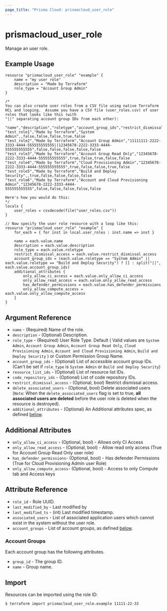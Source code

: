 ```yaml
---
page_title: "Prisma Cloud: prismacloud_user_role"
---
```


# prismacloud_user_role

Manage an user role.

## Example Usage

```hcl
resource "prismacloud_user_role" "example" {
    name = "my user role"
    description = "Made by Terraform"
    role_type = "Account Group Admin"
}

/*
You can also create user roles from a CSV file using native Terraform
HCL and looping.  Assume you have a CSV file (user_roles.csv) of user roles that looks like this (with
"||" separating account group IDs from each other):

"name","description","roletype","account_group_ids","restrict_dismissal_access","only_allow_ci_access","only_allow_read_access","has_defender_permissions","only_allow_compute_access"
"test_role1","Made by Terraform","System Admin",,false,false,false,true,false
"test_role2","Made by Terraform","Account Group Admin","11111111-2222-3333-4444-555555555555||12345678-2222-3333-4444-555555555555",false,false,false,false,false
"test_role3","Made by Terraform","Account Group Read Only","12345678-2222-3333-4444-555555555555",true,false,true,false,false
"test_role4","Made by Terraform","Cloud Provisioning Admin","12345678-2222-3333-4444-555555555555",true,false,false,true,false
"test_role5","Made by Terraform","Build and Deploy Security",,true,false,false,false,false
"test_role6","Made by Terraform","Account and Cloud Provisioning Admin","12345678-2222-3333-4444-555555555555",false,false,false,false,false

Here's how you would do this:
*/
locals {
    user_roles = csvdecode(file("user_roles.csv"))
}

// Now specify the user role resource with a loop like this:
resource "prismacloud_user_role" "example" {
    for_each = { for inst in local.user_roles : inst.name => inst }

    name = each.value.name
    description = each.value.description
    role_type = each.value.roletype
    restrict_dismissal_access = each.value.restrict_dismissal_access
    account_group_ids = (each.value.roletype == "System Admin" || each.value.roletype == "Build and Deploy Security") ? [] : split("||", each.value.account_group_ids)
    additional_attributes {
        only_allow_ci_access = each.value.only_allow_ci_access
        only_allow_read_access = each.value.only_allow_read_access
        has_defender_permissions = each.value.has_defender_permissions
        only_allow_compute_access = each.value.only_allow_compute_access
    }  
}
```

## Argument Reference

* `name` - (Required) Name of the role.
* `description` - (Optional) Description.
* `role_type` - (Required) User Role Type. Default ( Valid values are `System Admin`, `Account Group Admin`, `Account Group Read Only`, `Cloud Provisioning Admin`, `Account and Cloud Provisioning Admin`, `Build and Deploy Security` ) or Custom Permission Group Name.
* `account_group_ids` - (Optional) List of accessible account group IDs. (Can't be set if `role_type` is `System Admin` or `Build and Deploy Security`)
* `resource_list_ids` - (Optional) List of resource list IDs.
* `code_repository_ids` - (Optional) List of code repository IDs.
* `restrict_dismissal_access` - (Optional, bool) Restrict dismissal access.
* `delete_associated_users` - (Optional, bool) Delete associated users (`Note`: When the `delete_associated_users` flag is set to true, **all associated users are deleted** before the user role is deleted when the resource is destroyed).
* `additional_attributes` - (Optional) An Additional attributes spec, as defined [below](#additional-attributes).

## Additional Attributes

* `only_allow_ci_access` - (Optional, bool) - Allows only CI Access
* `only_allow_read_access` - (Optional, bool) - Allow read only access (True for Account Group Read Only user role)
* `has_defender_permissions`- (Optional, bool) - Has defender Permissions (True for Cloud Provisioning Admin user Role)
* `only_allow_compute_access`- (Optional, bool) - Access to only Compute tab and Access keys

## Attribute Reference

* `role_id` - Role UUID.
* `last_modified_by` - Last modified by
* `last_modified_ts` - (int) Last modified timestamp.
* `associated_users` - List of associated application users which cannot exist in the system without the user role.
* `account_groups` - List of account groups, as defined [below](#account-groups).

### Account Groups

Each account group has the following attributes.

* `group_id` - The group ID.
* `name` - Group name.

## Import

Resources can be imported using the role ID:

```
$ terraform import prismacloud_user_role.example 11111-22-33
```
